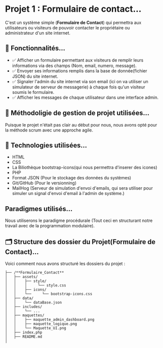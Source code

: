 # Projet 1 : Formulaire de contact... 

C'est un système simple (**Formulaire de Contact**) qui permettra aux utilisateurs ou visiteurs de pouvoir contacter le propriétaire ou administrateur d'un site internet.

## 🚀 Fonctionnalités...

- ✅ Afficher un formulaire permettant aux visiteurs de remplir leurs informations via des champs (Nom, email, numero, message).
- ✅ Envoyer ses informations remplis dans la base de donnée(fichier JSON) du site internet.
- ✅  Signaler l'admin du site internet via son email (ici on va utiliser un simulateur de serveur de messagerie) à chaque fois qu'un visiteur soumis le formulaire.
- ✅  Afficher les messages de chaque utilisateur dans une interface admin.

## 🧰 Méthodoligie de gestion de projet utilisées...

Puisque le projet n'était pas clair au début pour nous, nous avons opté pour la méthode scrum avec une approche agile.

## 🧰 Technologies utilisées...

- HTML
- CSS
- La Biliothèque bootstrap-icons(qui nous permettra d'inserer des icones)
- PHP
- Format JSON (Pour le stockage des données du systèmes)
- Git/GitHub (Pour le versionning)
- MailHog (Serveur de simulation d'envoi d'emails, qui sera utiliser pour simuler un signal d'envoi d'email à l'admin de système.)

## Paradigmes utilisés...

Nous utiliserons le paradigme procédurale (Tout ceci en structurant notre travail avec de la programmation modulaire).

## 🗂️ Structure des dossier du Projet(**Formulaire de Contact**)...

Voici comment nous avons structuré les dossiers du projet :

```
├── /**Formulaire_Contact**
│   ├── assets/
│   │    ├── style/
│   │    │     └── style.css
│   │    ├── icons/
│   │    └──     └── bootstrap-icons.css
│   ├── data/
│   │    └── dataBase.json
│   ├── includes/
│   │    └── ... 
│   ├── maquettes/
│   │    ├── maquette_admin_dashboard.png
│   │    ├── maquette_logique.png 
│   │    └── Maquette_UI.png    
│   ├── index.php 
│   ├── README.md
│ 
```